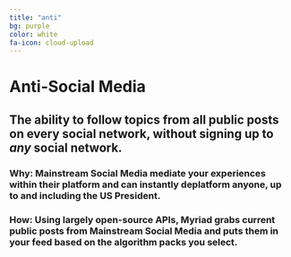 ```yaml
---
title: "anti"
bg: purple
color: white
fa-icon: cloud-upload
---
```



# Anti-Social Media

## The ability to follow topics from all public posts on every social network, without signing up to *any* social network.

### Why: Mainstream Social Media mediate your experiences within their platform and can instantly deplatform anyone, up to and including the US President.

### How: Using largely open-source APIs, Myriad grabs current public posts from Mainstream Social Media and puts them in your feed based on the algorithm packs you select. 